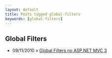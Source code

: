 ```yaml
---
layout: default
title: Posts tagged global-filters
keywords: [global-filters]
---
```

<h2 class="category">Global Filters</h2>
<ul class="posts">
<li>
<p>
<span class="date">09/11/2010</span> &raquo;
<a href="/blog/global-filters-no-asp-net-mvc-3">Global Filters no ASP.NET MVC 3</a>
</p>
</li>
</ul>
